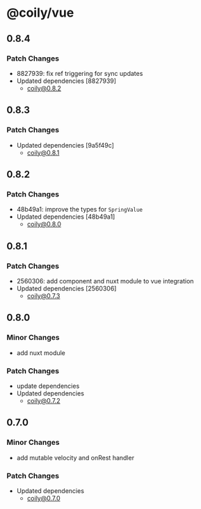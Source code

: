 # @coily/vue

## 0.8.4

### Patch Changes

- 8827939: fix ref triggering for sync updates
- Updated dependencies [8827939]
  - coily@0.8.2

## 0.8.3

### Patch Changes

- Updated dependencies [9a5f49c]
  - coily@0.8.1

## 0.8.2

### Patch Changes

- 48b49a1: improve the types for `SpringValue`
- Updated dependencies [48b49a1]
  - coily@0.8.0

## 0.8.1

### Patch Changes

- 2560306: add component and nuxt module to vue integration
- Updated dependencies [2560306]
  - coily@0.7.3

## 0.8.0

### Minor Changes

- add nuxt module

### Patch Changes

- update dependencies
- Updated dependencies
  - coily@0.7.2

## 0.7.0

### Minor Changes

- add mutable velocity and onRest handler

### Patch Changes

- Updated dependencies
  - coily@0.7.0
